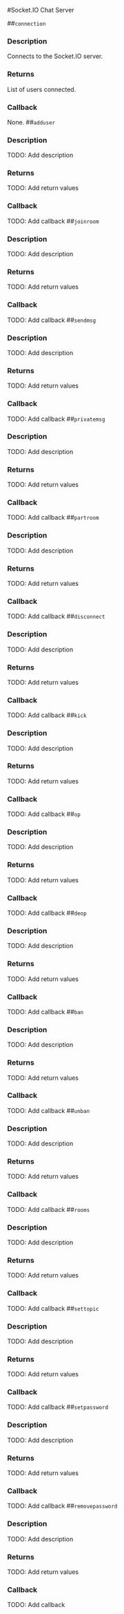 #Socket.IO Chat Server

##```connection```
### Description
Connects to the Socket.IO server.
### Returns
List of users connected.
### Callback
None.
##```adduser```
### Description
TODO: Add description
### Returns
TODO: Add return values
### Callback
TODO: Add callback
##```joinroom```
### Description
TODO: Add description
### Returns
TODO: Add return values
### Callback
TODO: Add callback
##```sendmsg```
### Description
TODO: Add description
### Returns
TODO: Add return values
### Callback
TODO: Add callback
##```privatemsg```
### Description
TODO: Add description
### Returns
TODO: Add return values
### Callback
TODO: Add callback
##```partroom```
### Description
TODO: Add description
### Returns
TODO: Add return values
### Callback
TODO: Add callback
##```disconnect```
### Description
TODO: Add description
### Returns
TODO: Add return values
### Callback
TODO: Add callback
##```kick```
### Description
TODO: Add description
### Returns
TODO: Add return values
### Callback
TODO: Add callback
##```op```
### Description
TODO: Add description
### Returns
TODO: Add return values
### Callback
TODO: Add callback
##```deop```
### Description
TODO: Add description
### Returns
TODO: Add return values
### Callback
TODO: Add callback
##```ban```
### Description
TODO: Add description
### Returns
TODO: Add return values
### Callback
TODO: Add callback
##```unban```
### Description
TODO: Add description
### Returns
TODO: Add return values
### Callback
TODO: Add callback
##```rooms```
### Description
TODO: Add description
### Returns
TODO: Add return values
### Callback
TODO: Add callback
##```settopic```
### Description
TODO: Add description
### Returns
TODO: Add return values
### Callback
TODO: Add callback
##```setpassword```
### Description
TODO: Add description
### Returns
TODO: Add return values
### Callback
TODO: Add callback
##```removepassword```
### Description
TODO: Add description
### Returns
TODO: Add return values
### Callback
TODO: Add callback
